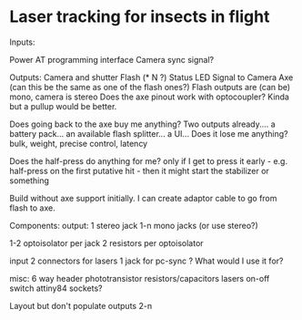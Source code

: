 Laser tracking for insects in flight
====================================

Inputs:

   Power
   AT programming interface
   Camera sync signal?

Outputs:
   Camera and shutter
   Flash (* N ?)
   Status LED
   Signal to Camera Axe (can this be the same as one of the flash ones?)
	Flash outputs are (can be) mono, camera is stereo
	Does the axe pinout work with optocoupler? Kinda but a pullup would be better.

   Does going back to the axe buy me anything? Two outputs already.... a battery pack... an available flash splitter... a UI...
   Does it lose me anything?
       bulk, weight, precise control, latency

   Does the half-press do anything for me?
      only if I get to press it early - e.g. half-press on the first putative hit - then it might start the stabilizer or something

Build without axe support initially. I can create adaptor cable to go from flash to axe.

Components:
output:
  1 stereo jack
  1-n mono jacks (or use stereo?)

  1-2 optoisolator per jack
  2 resistors per optoisolator

input
  2 connectors for lasers
  1 jack for pc-sync ? What would I use it for?

misc:
  6 way header
  phototransistor
  resistors/capacitors
  lasers
  on-off switch
  attiny84
  sockets?
  
Layout but don't populate outputs 2-n





